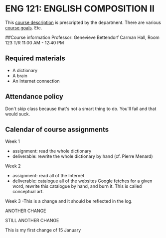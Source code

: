 # **ENG 121: ENGLISH COMPOSITION II**
This [course description](http://lehman.smartcatalogiq.com/2015-2017/Undergraduate-Bulletin/Courses/ENG-English/100/ENG-121) is prescripted by the department. There are various [course goals](https://english121.commons.gc.cuny.edu/). Etc.

##Course information
Professor: Genevieve Bettendorf
Carman Hall, Room 123
T/R 11:00 AM - 12:40 PM

## Required materials
- A dictionary
- A brain
- An Internet connection

## Attendance policy
Don't skip class because that's not a smart thing to do. You'll fail and that would suck.

## Calendar of course assignments
Week 1
- assignment: read the whole dictionary
- deliverable: rewrite the whole dictionary by hand (cf. Pierre Menard)

Week 2
- assignment: read all of the Internet
- deliverable: catalogue all of the websites Google fetches for a given word, rewrite this catalogue by hand, and burn it. This is called conceptual art.

Week 3
-This is a change and it should be reflected in the log.

ANOTHER CHANGE

STILL ANOTHER CHANGE

This is my first change of 15 January
